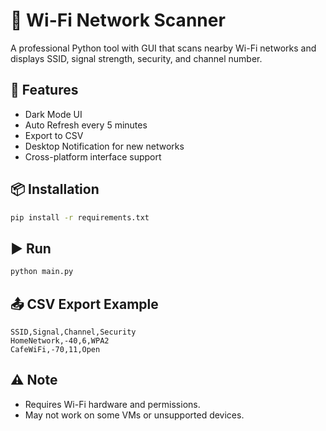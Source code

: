 
# 🛜 Wi-Fi Network Scanner

A professional Python tool with GUI that scans nearby Wi-Fi networks and displays SSID, signal strength, security, and channel number.

## 🌟 Features
- Dark Mode UI
- Auto Refresh every 5 minutes
- Export to CSV
- Desktop Notification for new networks
- Cross-platform interface support

## 📦 Installation

```bash
pip install -r requirements.txt
```

## ▶️ Run

```bash
python main.py
```

## 📤 CSV Export Example

```
SSID,Signal,Channel,Security
HomeNetwork,-40,6,WPA2
CafeWiFi,-70,11,Open
```



## ⚠️ Note
- Requires Wi-Fi hardware and permissions.
- May not work on some VMs or unsupported devices.
